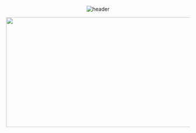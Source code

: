 <div align = "center">  
    
![header](https://capsule-render.vercel.app/api?type=waving&color=auto&height=240&section=header&text=YouJung+Jang&fontSize=70&animation=fadeIn&fontAlignY=38&desc=Hello%20World,%20Welcome%20to%20my%20Github!&descAlignY=57&descAlign=62)

<!--
<a href="https://github.com/devxb/gitanimals">
  <img
    src="https://render.gitanimals.org/lines/JangYouJung?pet-id=651221914200832724"
    width="1000"
    height="120"
  />
</a>
  
   

[![Typing SVG](https://readme-typing-svg.demolab.com?font=Alkatra&weight=500&size=45&duration=7000&pause=11&color=FFFFFF&center=false&vCenter=false&multiline=true&repeat=true&width=1000&height=100&lines=Hello+World!+Welcome+To+YouJung's+GitHub)](https://git.io/typing-svg)

<p align="center">
  <img src="https://readme-typing-svg.demolab.com/?lines=Type+messages+everywhere!;Add+a+bio+to+your+profile!;Add+a+description+to+your+repo!;Make+your+readme+stand+out!&font=Fira%20Code&center=true&width=380&height=50&duration=4000&pause=1000" alt="Example Usage - README Typing SVG">
</p>



<br></br>
## 🏅 GitHub Stats
![Anurag's GitHub stats](https://github-readme-stats.vercel.app/api?username=JangYouJung&show_icons=true&theme=radical)
<br></br>
-->

<!--
## 🌱 Tech Stack 
<div style="display:flex; flex-direction:column; align-items:flex-start;">
    <div align= "center">
        <img src="https://img.shields.io/badge/Java-007396?style=for-the-badge&logo=Java&logoColor=white">
        <img src="https://img.shields.io/badge/Spring Boot-6DB33F?style=for-the-badge&logo=spring boot&logoColor=white"> 
        <img src="https://img.shields.io/badge/Node.js-339933?style=for-the-badge&logo=Node.js&logoColor=white">
        <img src="https://img.shields.io/badge/C++-00599C?style=for-the-badge&logo=cplusplus&logoColor=white">
    </div>
    <div>
        <img src="https://img.shields.io/badge/mysql-4479A1?style=for-the-badge&logo=mysql&logoColor=white"> 
        <img src="https://img.shields.io/badge/linux-FCC624?style=for-the-badge&logo=linux&logoColor=black"> 
        <img src="https://img.shields.io/badge/Amazon AWS-232F3E?style=for-the-badge&logo=amazon aws&logoColor=white"> 
        <img src="https://img.shields.io/badge/Docker-2496ED?style=for-the-badge&logo=Docker&logoColor=white">
    </div>
</div>
 
-->


<a href="https://github.com/devxb/gitanimals">
<img
  src="https://render.gitanimals.org/farms/JangYouJung"
  width="600"
  height="300"
/>
</a>

<!--

## 🖥️ My Coding Stats
[![Solved.ac Profile](http://mazassumnida.wtf/api/v2/generate_badge?boj=sunny819819)](https://solved.ac/sunny819819)
<br></br>
</div>
-->
